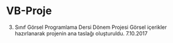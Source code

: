 # VB-Proje
3. Sınıf Görsel Programlama Dersi Dönem Projesi
Görsel içerikler hazırlanarak projenin ana taslağı oluşturuldu. 7.10.2017
